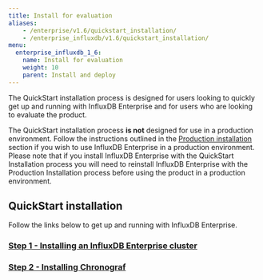 ```yaml
---
title: Install for evaluation
aliases:
    - /enterprise/v1.6/quickstart_installation/
    - /enterprise_influxdb/v1.6/quickstart_installation/
menu:
  enterprise_influxdb_1_6:
    name: Install for evaluation
    weight: 10
    parent: Install and deploy
---
```


The QuickStart installation process is designed for users looking to quickly get up and running with InfluxDB Enterprise and for users who are looking to evaluate the product.

The QuickStart installation process **is not** designed for use
in a production environment.
Follow the instructions outlined in the [Production installation](/enterprise_influxdb/v1.6/production_installation/) section
if you wish to use InfluxDB Enterprise in a production environment.
Please note that if you install InfluxDB Enterprise with the QuickStart Installation process you
will need to reinstall InfluxDB Enterprise with the Production Installation
process before using the product in a production environment.

## QuickStart installation

Follow the links below to get up and running with InfluxDB Enterprise.

### [Step 1 - Installing an InfluxDB Enterprise cluster](/enterprise_influxdb/v1.6/quickstart_installation/cluster_installation/)
### [Step 2 - Installing Chronograf](/enterprise_influxdb/v1.6/quickstart_installation/chrono_install/)
